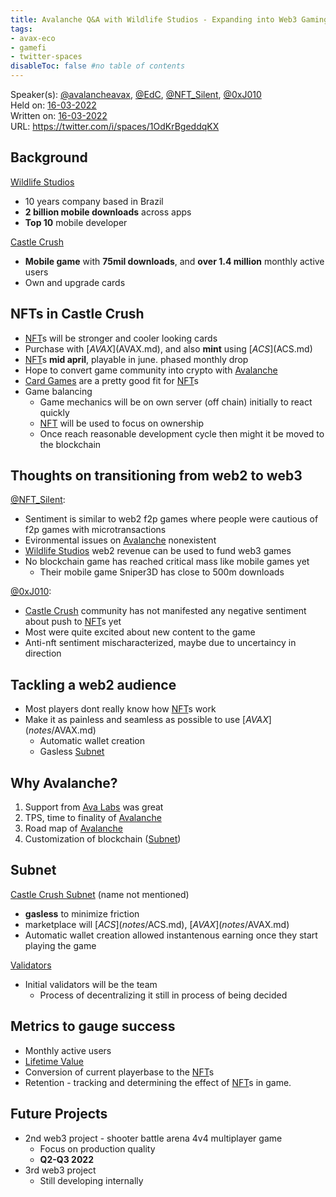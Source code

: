 ```yaml
---
title: Avalanche Q&A with Wildlife Studios - Expanding into Web3 Gaming
tags:
- avax-eco
- gamefi
- twitter-spaces
disableToc: false #no table of contents
---
```


Speaker(s): [@avalancheavax](notes/@avalancheavax.md), [@EdC](notes/@EdC.md), [@NFT_Silent](notes/@NFT_Silent.md), [@0xJ010](notes/@0xJ010.md) &nbsp;  
Held on: [16-03-2022](16-03-2022.md) &nbsp;  
Written on: [16-03-2022](16-03-2022.md) &nbsp;  
URL: https://twitter.com/i/spaces/1OdKrBgeddqKX


## Background
[Wildlife Studios](notes/Wildlife%20Studios.md)
- 10 years company based in Brazil
- **2 billion mobile downloads** across apps
- **Top 10** mobile developer

[Castle Crush](notes/Castle%20Crush.md) 
- **Mobile game** with **75mil downloads**, and **over 1.4 million** monthly active users
- Own and upgrade cards


## NFTs in Castle Crush
- [NFT](notes/NFT.md)s will be stronger and cooler looking cards
- Purchase with [$AVAX]($AVAX.md), and also **mint** using [$ACS]($ACS.md)
- [NFT](notes/NFT.md)s **mid april**, playable in june. phased monthly drop
- Hope to convert game community into crypto with [Avalanche](notes/Avalanche.md)
- [Card Games](Card%20Games.md) are a pretty good fit for [NFT](notes/NFT.md)s
- Game balancing 
	- Game mechanics will be on own server (off chain) initially to react quickly
	- [NFT](notes/NFT.md) will be used to focus on ownership
	- Once reach reasonable development cycle then might it be moved to the blockchain


## Thoughts on transitioning from web2 to web3
[@NFT_Silent](notes/@NFT_Silent.md):
- Sentiment is similar to web2 f2p games where people were cautious of f2p games with microtransactions
- Evironmental issues on [Avalanche](notes/Avalanche.md) nonexistent
- [Wildlife Studios](notes/Wildlife%20Studios.md) web2 revenue can be used to fund web3 games 
- No blockchain game has reached critical mass like mobile games yet
	- Their mobile game Sniper3D has close to 500m downloads

[@0xJ010](notes/@0xJ010.md):  
- [Castle Crush](notes/Castle%20Crush.md) community has not manifested any negative sentiment about push to [NFT](notes/NFT.md)s yet
- Most were quite excited about new content to the game
- Anti-nft sentiment mischaracterized, maybe due to uncertaincy in direction

## Tackling a web2 audience
- Most players dont really know how [NFT](notes/NFT.md)s work
- Make it as painless and seamless as possible to use [$AVAX](notes/$AVAX.md)
	- Automatic wallet creation
	- Gasless [Subnet](notes/Subnet.md)

## Why Avalanche?
1. Support from [Ava Labs](Ava%20Labs.md) was great
2. TPS, time to finality of [Avalanche](notes/Avalanche.md)
3. Road map of [Avalanche](notes/Avalanche.md) 
4. Customization of blockchain ([Subnet](notes/Subnet.md))
## Subnet
[Castle Crush Subnet](Castle%20Crush%20Subnet.md) (name not mentioned)
- **gasless** to minimize friction
- marketplace will [$ACS](notes/$ACS.md), [$AVAX](notes/$AVAX.md)
- Automatic wallet creation allowed instantenous earning once they start playing the game

[Validators](Validators.md)
- Initial validators will be the team
	- Process of decentralizing it still in process of being decided

## Metrics to gauge success
- Monthly active users
- [Lifetime Value](Lifetime%20Value.md)
- Conversion of current playerbase to the [NFT](notes/NFT.md)s
- Retention - tracking and determining the effect of [NFT](notes/NFT.md)s in game.


## Future Projects
* 2nd web3 project - shooter battle arena 4v4 multiplayer game
	* Focus on production quality
	* **Q2-Q3 2022**
*  3rd web3 project
	* Still developing internally
